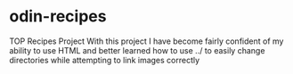 # odin-recipes
TOP Recipes Project
With this project I have become fairly confident of my ability to use HTML and better learned how to use ../ to easily change directories 
while attempting to link images correctly
